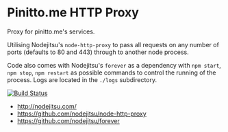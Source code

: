 Pinitto.me HTTP Proxy
======================

Proxy for pinitto.me's services.

Utilising Nodejitsu's ```node-http-proxy``` to pass all requests on any number of ports (defaults to 80 and 443) through to another node process. 

Code also comes with Nodejitsu's ```forever``` as a dependency with ```npm start```, ```npm stop```, ```npm restart``` as possible commands to control the running of the process. Logs are located in the ```./logs``` subdirectory.

[![Build Status](https://travis-ci.org/pinittome/proxy.png?branch=master)](https://travis-ci.org/pinittome/proxy)

* http://nodejitsu.com/
* https://github.com/nodejitsu/node-http-proxy
* https://github.com/nodejitsu/forever
